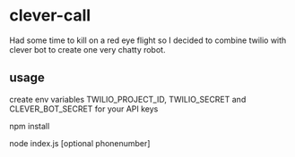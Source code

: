 # clever-call

Had some time to kill on a red eye flight so I decided to combine twilio with clever bot to create one very chatty robot.

## usage
create env variables TWILIO_PROJECT_ID, TWILIO_SECRET and CLEVER_BOT_SECRET for your API keys

npm install

node index.js [optional phonenumber]
